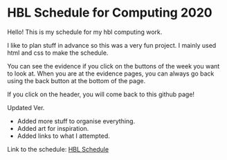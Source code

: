 # HBL Schedule for Computing 2020
Hello! This is my schedule for my hbl computing work.

I like to plan stuff in advance so this was a very fun project. 
I mainly used html and css to make the schedule.

You can see the evidence if you click on the buttons of the week you want to look at. 
When you are at the evidence pages, you can always go back using the back button at the bottom of the page.

If you click on the header, you will come back to this github page!

Updated Ver.

- Added more stuff to organise everything.
- Added art for inspiration.
- Added links to what I attempted.


Link to the schedule:
<a href="https://jessicacnx.github.io/hblsch2.0/">HBL Schedule</a>
